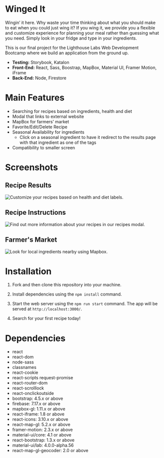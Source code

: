 # Winged It

Wingin’ it here. Why waste your time thinking about what you should make to eat when you could just wing it? If you wing it, we provide you a flexible and customize experience for planning your meal rather than guessing what you need. Simply look in your fridge and type in your ingredients. 

This is our final project for the Lighthouse Labs Web Development Bootcamp where we build an application from the ground up.

- **Testing:** Storybook, Katalon
- **Front-End:** React, Sass, Boostrap, MapBox, Material UI, Framer Motion, iFrame
- **Back-End:** Node, Firestore

# Main Features

* Searching for recipes based on ingredients, health and diet
* Modal that links to external website
* MapBox for farmers’ market 
* Favorite/Edit/Delete Recipe
* Seasonal Availability for ingredients 
  * Click on a seasonal ingredient to have it redirect to the results page with that ingredient as one of the tags
* Compatibility to smaller screen

# Screenshots

## Recipe Results

![Customize your recipes based on health and diet labels.](https://github.com/endonoh0/winged-it/blob/master/docs/recipes.png)

## Recipe Instructions

![Find out more information about your recipes in our recipes modal.](https://github.com/endonoh0/winged-it/blob/master/docs/instructions-recipe.png)

## Farmer's Market

![Look for local ingredients nearby using Mapbox.](https://github.com/endonoh0/winged-it/blob/master/docs/farmers-market.png)

# Installation

1. Fork and then clone this repository into your machine.

2. Install dependencies using the `npm install` command.

3. Start the web server using the `npm run start` command. The app will be served at `http://localhost:3000/`.

4. Search for your first recipe today!

# Dependencies
- react
- react-dom
- node-sass
- classnames
- react-cookie
- react-scripts
  request-promise
- react-router-dom
- react-scrolllock
- react-onclickoutside
- bootstrap: 4.5.x or above
- firebase: 7.17.x or above
- mapbox-gl: 1.11.x or above
- react-iframe: 1.8 or above
- react-icons: 3.10.x or above
- react-map-gl: 5.2.x or above
- framer-motion: 2.3.x or above
- material-ui/core: 4.1 or above
- react-bootstrap: 1.3.x or above
- material-ui/lab: 4.0.0-alpha.56
- react-map-gl-geocoder: 2.0 or above
